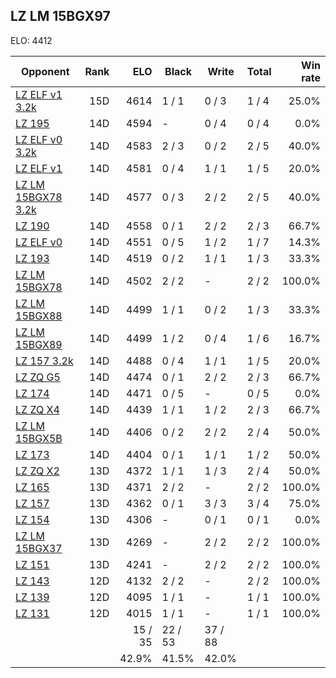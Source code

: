## LZ LM 15BGX97 ##

ELO: 4412

Opponent | Rank | ELO | Black | Write | Total | Win rate
---------|-----:|----:|-------|-------|-------|-------:
[LZ ELF v1 3.2k](LZ%20ELF%20v1%203.2k.md) | 15D | 4614 | 1 / 1 | 0 / 3 | 1 / 4 | 25.0%
[LZ 195](LZ%20195.md) | 14D | 4594 | - | 0 / 4 | 0 / 4 | 0.0%
[LZ ELF v0 3.2k](LZ%20ELF%20v0%203.2k.md) | 14D | 4583 | 2 / 3 | 0 / 2 | 2 / 5 | 40.0%
[LZ ELF v1](LZ%20ELF%20v1.md) | 14D | 4581 | 0 / 4 | 1 / 1 | 1 / 5 | 20.0%
[LZ LM 15BGX78 3.2k](LZ%20LM%2015BGX78%203.2k.md) | 14D | 4577 | 0 / 3 | 2 / 2 | 2 / 5 | 40.0%
[LZ 190](LZ%20190.md) | 14D | 4558 | 0 / 1 | 2 / 2 | 2 / 3 | 66.7%
[LZ ELF v0](LZ%20ELF%20v0.md) | 14D | 4551 | 0 / 5 | 1 / 2 | 1 / 7 | 14.3%
[LZ 193](LZ%20193.md) | 14D | 4519 | 0 / 2 | 1 / 1 | 1 / 3 | 33.3%
[LZ LM 15BGX78](LZ%20LM%2015BGX78.md) | 14D | 4502 | 2 / 2 | - | 2 / 2 | 100.0%
[LZ LM 15BGX88](LZ%20LM%2015BGX88.md) | 14D | 4499 | 1 / 1 | 0 / 2 | 1 / 3 | 33.3%
[LZ LM 15BGX89](LZ%20LM%2015BGX89.md) | 14D | 4499 | 1 / 2 | 0 / 4 | 1 / 6 | 16.7%
[LZ 157 3.2k](LZ%20157%203.2k.md) | 14D | 4488 | 0 / 4 | 1 / 1 | 1 / 5 | 20.0%
[LZ ZQ G5](LZ%20ZQ%20G5.md) | 14D | 4474 | 0 / 1 | 2 / 2 | 2 / 3 | 66.7%
[LZ 174](LZ%20174.md) | 14D | 4471 | 0 / 5 | - | 0 / 5 | 0.0%
[LZ ZQ X4](LZ%20ZQ%20X4.md) | 14D | 4439 | 1 / 1 | 1 / 2 | 2 / 3 | 66.7%
[LZ LM 15BGX5B](LZ%20LM%2015BGX5B.md) | 14D | 4406 | 0 / 2 | 2 / 2 | 2 / 4 | 50.0%
[LZ 173](LZ%20173.md) | 14D | 4404 | 0 / 1 | 1 / 1 | 1 / 2 | 50.0%
[LZ ZQ X2](LZ%20ZQ%20X2.md) | 13D | 4372 | 1 / 1 | 1 / 3 | 2 / 4 | 50.0%
[LZ 165](LZ%20165.md) | 13D | 4371 | 2 / 2 | - | 2 / 2 | 100.0%
[LZ 157](LZ%20157.md) | 13D | 4362 | 0 / 1 | 3 / 3 | 3 / 4 | 75.0%
[LZ 154](LZ%20154.md) | 13D | 4306 | - | 0 / 1 | 0 / 1 | 0.0%
[LZ LM 15BGX37](LZ%20LM%2015BGX37.md) | 13D | 4269 | - | 2 / 2 | 2 / 2 | 100.0%
[LZ 151](LZ%20151.md) | 13D | 4241 | - | 2 / 2 | 2 / 2 | 100.0%
[LZ 143](LZ%20143.md) | 12D | 4132 | 2 / 2 | - | 2 / 2 | 100.0%
[LZ 139](LZ%20139.md) | 12D | 4095 | 1 / 1 | - | 1 / 1 | 100.0%
[LZ 131](LZ%20131.md) | 12D | 4015 | 1 / 1 | - | 1 / 1 | 100.0%
 | | | 15 / 35 | 22 / 53 | 37 / 88 | 
 | | | 42.9% | 41.5% | 42.0% | 
